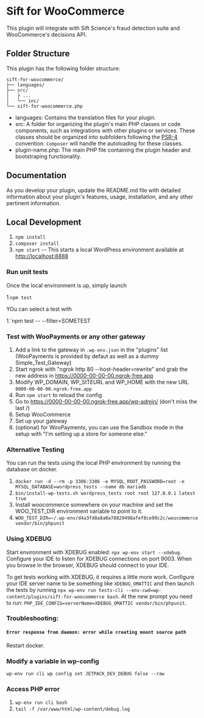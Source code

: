 # Sift for WooCommerce

This plugin will integrate with Sift Science's fraud detection suite and WooCommerce's decisions API.

## Folder Structure

This plugin has the following folder structure:

```
sift-for-woocommerce/
├── languages/
├── src/
│   ├ ...
│   └── inc/
└── sift-for-woocommerce.php
```

- languages: Contains the translation files for your plugin.
- src: A folder for organizing the plugin's main PHP classes or code components, such as integrations with other plugins or services. These classes should be organized into subfolders following the [PSR-4](https://www.php-fig.org/psr/psr-4/) convention. `Composer` will handle the autoloading for these classes.
- plugin-name.php: The main PHP file containing the plugin header and bootstraping functionality.

## Documentation

As you develop your plugin, update the README.md file with detailed information about your plugin's features, usage, installation, and any other pertinent information.

## Local Development

1. `npm install`
2. `composer install`
3. `npm start` -- This starts a local WordPress environment available at <http://localhost:8888>

### Run unit tests

Once the local environment is up, simply launch 

1.`npm test`

YOu can select a test with

1.`npm test -- --filter=SOMETEST

### Test with WooPayments or any other gateway

1. Add a link to the gateway in `.wp-env.json` in the "plugins" list (WooPayments is provided by defaut as well as a dummy Simple_Test_Gateway)
2. Start ngrok with "ngrok http 80 --host-header=rewrite" and grab the new address in https://0000-00-00-00.ngrok-free.app
3. Modify WP_DOMAIN, WP_SITEURL and WP_HOME with the new URL `0000-00-00-00.ngrok-free.app`
4. Run `npm start` to reload the config
5. Go to https://0000-00-00-00.ngrok-free.app/wp-admin/ (don't miss the last /)
6. Setup WooCommerce 
7. Set up your gateway
6. (optional) for WooPayments, you can use the Sandbox mode in the setup with "I'm setting up a store for someone else."

### Alternative Testing

You can run the tests using the local PHP environment by running the database on docker.

1. `docker run -d --rm -p 3306:3306 -e MYSQL_ROOT_PASSWORD=root -e MYSQL_DATABASE=wordpress_tests --name db mariadb`
2. `bin/install-wp-tests.sh wordpress_tests root root 127.0.0.1 latest true`
3. Install woocommerce somewhere on your machine and set the WOO_TEST_DIR environment variable to point to it.
4. `WOO_TEST_DIR=~/.wp-env/d4a3fd8a8a0a78829498afef8ce99c2c/woocommerce vendor/bin/phpunit`

### Using XDEBUG

Start environment with XDEBUG enabled: `npx wp-env start --xdebug`.  Configure your IDE to listen for XDEBUG connections on port 9003. When you browse in the browser, XDEBUG should connect to your IDE.

To get tests working with XDEBUG, it requires a little more work.  Configure your IDE server name to be something like `XDEBUG_OMATTIC` and then launch the tests by running `npx wp-env run tests-cli --env-cwd=wp-content/plugins/sift-for-woocommerce bash`. At the new prompt you need to run: `PHP_IDE_CONFIG=serverName=XDEBUG_OMATTIC vendor/bin/phpunit`.

### Troubleshooting:

#### `Error response from daemon: error while creating mount source path`

Restart docker.


### Modify a variable in wp-config

`wp-env run cli wp config set JETPACK_DEV_DEBUG false --raw`

### Access PHP error
1. `wp-env run cli bash`
2. `tail -f /var/www/html/wp-content/debug.log`
